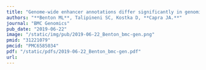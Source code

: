 ```yaml
---
title: "Genome-wide enhancer annotations differ significantly in genomic distribution, evolution, and function"
authors: "**Benton ML**, Talipineni SC, Kostka D, **Capra JA.**"
journal: "BMC Genomics"
pub_date: "2019-06-22"
image: "/static/img/pub/2019-06-22_Benton_bmc-gen.png"
pmid: "31221079"
pmcid: "PMC6585034"
pdf: "/static/pdfs/2019-06-22_Benton_bmc-gen.pdf"
url: 
---
```

